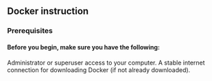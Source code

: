## Docker instruction
### Prerequisites
#### Before you begin, make sure you have the following:

Administrator or superuser access to your computer.
A stable internet connection for downloading Docker (if not already downloaded).
